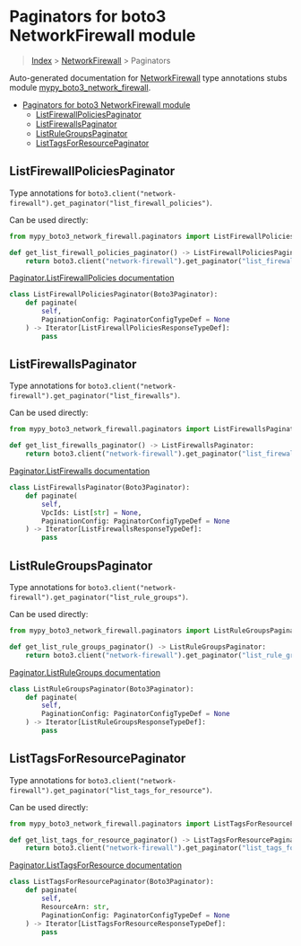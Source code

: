 # Paginators for boto3 NetworkFirewall module

> [Index](../README.md) > [NetworkFirewall](./README.md) > Paginators

Auto-generated documentation for [NetworkFirewall](https://boto3.amazonaws.com/v1/documentation/api/latest/reference/services/network-firewall.html#NetworkFirewall)
type annotations stubs module [mypy_boto3_network_firewall](https://pypi.org/project/mypy-boto3-network-firewall/).

- [Paginators for boto3 NetworkFirewall module](#paginators-for-boto3-networkfirewall-module)
  - [ListFirewallPoliciesPaginator](#listfirewallpoliciespaginator)
  - [ListFirewallsPaginator](#listfirewallspaginator)
  - [ListRuleGroupsPaginator](#listrulegroupspaginator)
  - [ListTagsForResourcePaginator](#listtagsforresourcepaginator)

## ListFirewallPoliciesPaginator

Type annotations for `boto3.client("network-firewall").get_paginator("list_firewall_policies")`.

Can be used directly:

```python
from mypy_boto3_network_firewall.paginators import ListFirewallPoliciesPaginator

def get_list_firewall_policies_paginator() -> ListFirewallPoliciesPaginator:
    return boto3.client("network-firewall").get_paginator("list_firewall_policies")
```

[Paginator.ListFirewallPolicies documentation](https://boto3.amazonaws.com/v1/documentation/api/latest/reference/services/network-firewall.html#NetworkFirewall.Paginator.ListFirewallPolicies)

```python
class ListFirewallPoliciesPaginator(Boto3Paginator):
    def paginate(
        self,
        PaginationConfig: PaginatorConfigTypeDef = None
    ) -> Iterator[ListFirewallPoliciesResponseTypeDef]:
        pass
```
## ListFirewallsPaginator

Type annotations for `boto3.client("network-firewall").get_paginator("list_firewalls")`.

Can be used directly:

```python
from mypy_boto3_network_firewall.paginators import ListFirewallsPaginator

def get_list_firewalls_paginator() -> ListFirewallsPaginator:
    return boto3.client("network-firewall").get_paginator("list_firewalls")
```

[Paginator.ListFirewalls documentation](https://boto3.amazonaws.com/v1/documentation/api/latest/reference/services/network-firewall.html#NetworkFirewall.Paginator.ListFirewalls)

```python
class ListFirewallsPaginator(Boto3Paginator):
    def paginate(
        self,
        VpcIds: List[str] = None,
        PaginationConfig: PaginatorConfigTypeDef = None
    ) -> Iterator[ListFirewallsResponseTypeDef]:
        pass
```
## ListRuleGroupsPaginator

Type annotations for `boto3.client("network-firewall").get_paginator("list_rule_groups")`.

Can be used directly:

```python
from mypy_boto3_network_firewall.paginators import ListRuleGroupsPaginator

def get_list_rule_groups_paginator() -> ListRuleGroupsPaginator:
    return boto3.client("network-firewall").get_paginator("list_rule_groups")
```

[Paginator.ListRuleGroups documentation](https://boto3.amazonaws.com/v1/documentation/api/latest/reference/services/network-firewall.html#NetworkFirewall.Paginator.ListRuleGroups)

```python
class ListRuleGroupsPaginator(Boto3Paginator):
    def paginate(
        self,
        PaginationConfig: PaginatorConfigTypeDef = None
    ) -> Iterator[ListRuleGroupsResponseTypeDef]:
        pass
```
## ListTagsForResourcePaginator

Type annotations for `boto3.client("network-firewall").get_paginator("list_tags_for_resource")`.

Can be used directly:

```python
from mypy_boto3_network_firewall.paginators import ListTagsForResourcePaginator

def get_list_tags_for_resource_paginator() -> ListTagsForResourcePaginator:
    return boto3.client("network-firewall").get_paginator("list_tags_for_resource")
```

[Paginator.ListTagsForResource documentation](https://boto3.amazonaws.com/v1/documentation/api/latest/reference/services/network-firewall.html#NetworkFirewall.Paginator.ListTagsForResource)

```python
class ListTagsForResourcePaginator(Boto3Paginator):
    def paginate(
        self,
        ResourceArn: str,
        PaginationConfig: PaginatorConfigTypeDef = None
    ) -> Iterator[ListTagsForResourceResponseTypeDef]:
        pass
```
